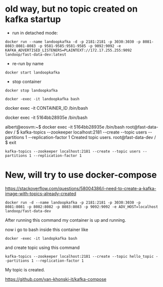 
# old way, but no topic created on kafka startup

- run in detached mode:

`docker run --name landoopkafka -d -p 2181:2181 -p 3030:3030 -p 8081-8083:8081-8083 -p 9581-9585:9581-9585 -p 9092:9092 -e KAFKA_ADVERTISED_LISTENERS=PLAINTEXT://172.17.255.255:9092 landoop/fast-data-dev:latest`

- re-run by name

`docker start landoopkafka`

- stop container

`docker stop landoopkafka`


`docker -exec -it landoopkafka bash`


docker exec -it CONTAINER_ID /bin/bash

docker exec -it 5164bb28935e /bin/bash

albert@eosvm:~$ docker exec -it 5164bb28935e /bin/bash
root@fast-data-dev / $ kafka-topics --zookeeper localhost:2181 --create --topic users --partitions 1 --replication-factor 1
Created topic users.
root@fast-data-dev / $ exit



`kafka-topics --zookeeper localhost:2181 --create --topic users --partitions 1 --replication-factor 1`

# New, will try to use docker-compose


https://stackoverflow.com/questions/58004386/i-need-to-create-a-kafka-image-with-topics-already-created

`docker run -d --name landoopkafka -p 2181:2181 -p 3030:3030 -p 8081:8081 -p 8082:8082 -p 8083:8083 -p 9092:9092 -e ADV_HOST=localhost landoop/fast-data-dev`

After running this command my container is up and running.

now i go to bash inside this container like 

`docker -exec -it landopkafka bash`

and create topic using this command

`kafka-topics --zookeeper localhost:2181 --create --topic hello_topic --partitions 1 --replication-factor 1`

My topic is created.


https://github.com/yan-khonski-it/kafka-compose








